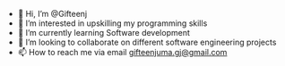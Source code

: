 - 👋 Hi, I’m @Gifteenj
- 👀 I’m interested in upskilling my programming skills
- 🌱 I’m currently learning Software development
- 💞️ I’m looking to collaborate on different software engineering projects
- 📫 How to reach me via email gifteenjuma.gj@gmail.com

<!---
Gifteenj/Gifteenj is a ✨ special ✨ repository because its `README.md` (this file) appears on your GitHub profile.
You can click the Preview link to take a look at your changes.
--->
